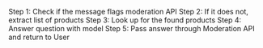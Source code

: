 Step 1: Check if the message flags moderation API
Step 2: If it does not, extract list of products
Step 3: Look up for the found products 
Step 4: Answer question with model
Step 5: Pass answer through Moderation API and return to User
